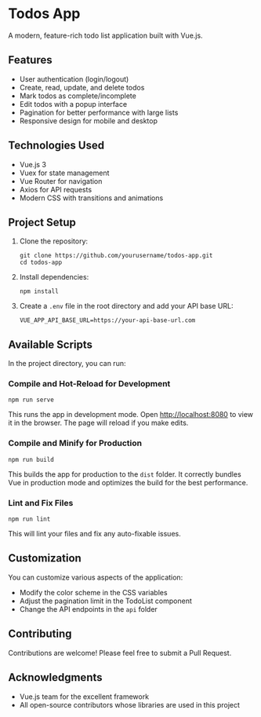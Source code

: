 # Todos App

A modern, feature-rich todo list application built with Vue.js.

## Features

- User authentication (login/logout)
- Create, read, update, and delete todos
- Mark todos as complete/incomplete
- Edit todos with a popup interface
- Pagination for better performance with large lists
- Responsive design for mobile and desktop

## Technologies Used

- Vue.js 3
- Vuex for state management
- Vue Router for navigation
- Axios for API requests
- Modern CSS with transitions and animations

## Project Setup

1. Clone the repository:
   ```
   git clone https://github.com/yourusername/todos-app.git
   cd todos-app
   ```

2. Install dependencies:
   ```
   npm install
   ```

3. Create a `.env` file in the root directory and add your API base URL:
   ```
   VUE_APP_API_BASE_URL=https://your-api-base-url.com
   ```

## Available Scripts

In the project directory, you can run:

### Compile and Hot-Reload for Development

```
npm run serve
```

This runs the app in development mode. Open [http://localhost:8080](http://localhost:8080) to view it in the browser. The page will reload if you make edits.

### Compile and Minify for Production

```
npm run build
```

This builds the app for production to the `dist` folder. It correctly bundles Vue in production mode and optimizes the build for the best performance.

### Lint and Fix Files

```
npm run lint
```

This will lint your files and fix any auto-fixable issues.


## Customization

You can customize various aspects of the application:

- Modify the color scheme in the CSS variables
- Adjust the pagination limit in the TodoList component
- Change the API endpoints in the `api` folder

## Contributing

Contributions are welcome! Please feel free to submit a Pull Request.



## Acknowledgments

- Vue.js team for the excellent framework
- All open-source contributors whose libraries are used in this project
